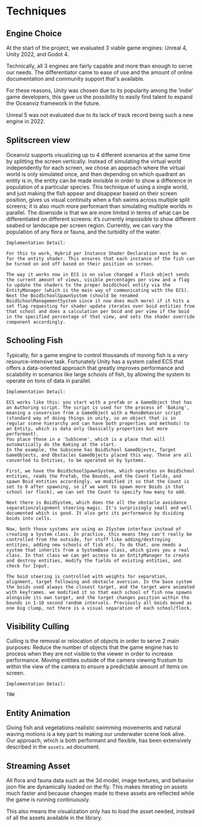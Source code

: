 # Techniques
## Engine Choice
At the start of the project, we evaluated 3 viable game engines: Unreal 4, Unity 2022, and Godot 4.

Technically, all 3 engines are fairly capable and more than enough to serve our needs. The differentiator came to ease of use and the amount of online documentation and community support that's available.

For these reasons, Unity was chosen due to its popularity among the ‘indie’ game developers, this gave us the possibility to easily find talent to expand the Oceanviz framework in the future.

Unreal 5 was not evaluated due to its lack of track record being such a new engine in 2022.
 

## Splitscreen view
Oceanviz supports visualizing up to 4 different scenarios at the same time by splitting the screen vertically. Instead of simulating the virtual world independently for each screen, we chose an approach where the virtual world is only simulated once, and then depending on which quadrant an entity is in, the entity can be made invisible in order to show a difference in population of a particular species. This technique of using a single world, and just making the fish appear and disappear based on their screen position, gives us visual continuity when a fish swims across multiple split screens; it is also much more performant than simulating multiple worlds in parallel. The downside is that we are more limited in terms of what can be differentiated on different screens: it’s currently impossible to show different seabed or landscape per screen region.  Currently, we can vary the population of any flora or fauna, and the turbidity of the water.

```
Implementation Detail:

For this to work, Hybrid per Instance Shader Declaration must be on for the entity shader. This ensures that each instance of the fish can be turned on and off based on their position on screen.

The way it works now in ECS is on value changed a Flock object sends the current amount of views, visible percentages per view and a flag to update the shaders to the proper boidSchool entity via the EntityManager (which is the main way of communicating with the ECS). Next the BoidSchoolSpawnSystem (should be renamed BoidSchoolManagementSystem since it now does much more) if it hits a set flag requesting for shader update iterates over boid entities from that school and does a calculation per boid and per view if the boid in the specified percentage of that view, and sets the shader override component accordingly.
```


## Schooling Fish
Typically, for a game engine to control thousands of moving fish is a very resource-intensive task. Fortunately Unity has a system called ECS that offers a data-oriented approach that greatly improves performance and scalability in scenarios like large schools of fish, by allowing the system to operate on tons of data in parallel.

```
Implementation Detail:

ECS works like this: you start with a prefab or a GameObject that has an Authoring script. The script is used for the process of 'Baking', meaning a conversion from a GameObject with a MonoBehavior script (standard way of doing things in unity, so an object that is in regular scene hierarchy and can have both properties and methods) to an Entity, which is data only (basically properties but more performant).
You place those in a 'SubScene', which is a place that will automatically do the Baking at the start.
In the example, the Subscene has BoidSchool GameObjects, Target GameObjects, and Obstacles GameObjects placed this way. These are all converted to Entities, to be operated on by Systems.

First, we have the BoidSchoolSpawnSystem, which operates on BoidSchool entities, reads the Prefab, the Bounds, and the Count fields, and spawn Boid entities accordingly. we modified it so that the Count is set to 0 after spawning, so if we want to spawn more Boids in that school (or flock), we can set the Count to specify how many to add.

Next there is BoidSystem, which does the all the obstacle avoidance separation/alignment steering magic. It's surprisingly small and well documented which is good. It also gets its performance by dividing boids into cells.

Now, both those systems are using an ISystem interface instead of creating a System class. In practice, this means they can't really be controlled from the outside, for stuff like adding/destroying entities, adding new schools of fish etc. To do that, one needs a system that inherits from a SystemBase class, which gives you a real class. In that class we can get access to an EntityManager to create and destroy entities, modify the fields of existing entities, and check for Input. 

The boid steering is controlled with weights for separation, alignment, target following and obstacle aversion. In the base system the boids used always the closest target, and the target were animated with keyframes. we modified it so that each school of fish now spawns alongside its own target, and the target changes position within the bounds in 1-10 second random intervals. Previously all boids moved as one big clump, not there is a visual separation of each school/flock.
```

## Visibility Culling
Culling is the removal or relocation of objects in order to serve 2 main purposes:
Reduce the number of objects that the game engine has to process when they are not visible to the viewer in order to increase performance.
Moving entities outside of the camera viewing frustum to within the view of the camera to ensure a predictable amount of items on screen.
```
Implementation Detail:

TBW
```

## Entity Animation
Giving fish and vegetations realistic swimming movements and natural waving motions is a key part to making our underwater scene look alive. Our approach, which is both performant and flexible, has been extensively described in the `assets.md` document.


## Streaming Asset
All flora and fauna data such as the 3d model, image textures, and behavior json file are dynamically loaded on the fly. This makes iterating on assets much faster and because changes made to these assets are reflected while the game is running continuously. 

This also means the visualization only has to load the asset needed, instead of all the assets available in the library.

